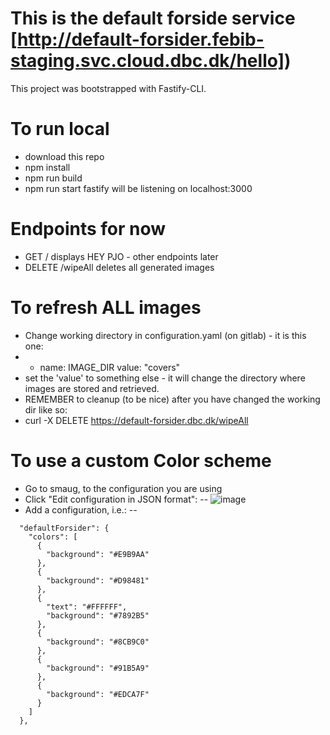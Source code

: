 # This is the default forside service [http://default-forsider.febib-staging.svc.cloud.dbc.dk/hello])
This project was bootstrapped with Fastify-CLI.

# To run local
- download this repo
- npm install
- npm run build
- npm run start 
fastify will be listening on localhost:3000

# Endpoints for now 
 - GET / displays HEY PJO - other endpoints later
 - DELETE /wipeAll deletes all generated images

# To refresh ALL images
- Change working directory in configuration.yaml (on gitlab) - it is this one:         
- - name: IMAGE_DIR
    value: "covers"
- set the 'value' to something else - it will change the directory where images are stored and retrieved.
- REMEMBER to cleanup (to be nice) after you have changed the working dir like so:
- curl -X DELETE https://default-forsider.dbc.dk/wipeAll

# To use a custom Color scheme
- Go to smaug, to the configuration you are using
- Click "Edit configuration in JSON format":
-- ![image](https://github.com/DBCDK/default-forsider/assets/91877805/baaa5eb1-bed2-404d-a95d-10836886ebb8)
- Add a configuration, i.e.:
-- 
```
  "defaultForsider": {
    "colors": [
      {
        "background": "#E9B9AA"
      },
      {
        "background": "#D98481"
      },
      {
        "text": "#FFFFFF",
        "background": "#7892B5"
      },
      {
        "background": "#8CB9C0"
      },
      {
        "background": "#91B5A9"
      },
      {
        "background": "#EDCA7F"
      }
    ]
  },
```

